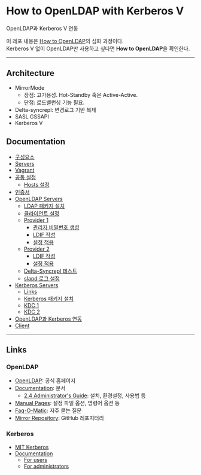 # How to OpenLDAP with Kerberos V

OpenLDAP과 Kerberos V 연동

이 레포 내용은 [How to OpenLDAP](https://github.com/rurumimic/how-to-openldap)의 심화 과정이다.  
Kerberos V 없이 OpenLDAP만 사용하고 싶다면 **How to OpenLDAP**을 확인한다.

---

## Architecture

- MirrorMode
  - 장점: 고가용성. Hot-Standby 혹은 Active-Active. 
  - 단점: 로드밸런싱 기능 필요.
- Delta-syncrepl: 변경로그 기반 복제
- SASL GSSAPI
- Kerberos V

## Documentation

- [구성요소](docs/#%ea%b5%ac%ec%84%b1%ec%9a%94%ec%86%8c)
- [Servers](docs/#servers)
- [Vagrant](docs/#vagrant)
- [공통 설정](docs/#%ea%b3%b5%ed%86%b5-%ec%84%a4%ec%a0%95)
  - [Hosts 설정](docs/#hosts-%ec%84%a4%ec%a0%95)
- [인증서](docs/#%ec%9d%b8%ec%a6%9d%ec%84%9c)
- [OpenLDAP Servers](docs/#openldap-servers)
  - [LDAP 패키지 설치](docs/#ldap-%ed%8c%a8%ed%82%a4%ec%a7%80-%ec%84%a4%ec%b9%98)
  - [클라이언트 설정](docs/#%ed%81%b4%eb%9d%bc%ec%9d%b4%ec%96%b8%ed%8a%b8-%ec%84%a4%ec%a0%95)
  - [Provider 1](docs/#provider-1)
    - [관리자 비밀번호 생성](docs/#%ea%b4%80%eb%a6%ac%ec%9e%90-%eb%b9%84%eb%b0%80%eb%b2%88%ed%98%b8-%ec%83%9d%ec%84%b1)
    - [LDIF 작성](docs/#ldif-%ec%9e%91%ec%84%b1)
    - [설정 적용](docs/#%ec%84%a4%ec%a0%95-%ec%a0%81%ec%9a%a9)
  - [Provider 2](docs/#provider-2)
    - [LDIF 작성](docs/#ldif-%ec%9e%91%ec%84%b1-1)
    - [설정 적용](docs/#%ec%84%a4%ec%a0%95-%ec%a0%81%ec%9a%a9-1)
  - [Delta-Syncrepl 테스트](docs/#delta-syncrepl-%ed%85%8c%ec%8a%a4%ed%8a%b8)
  - [slapd 로그 설정](docs/#slapd-%eb%a1%9c%ea%b7%b8-%ec%84%a4%ec%a0%95)
- [Kerberos Servers](docs/#kerberos-servers)
  - [Links](docs/#links)
  - [Kerberos 패키지 설치](docs/#kerberos-%ed%8c%a8%ed%82%a4%ec%a7%80-%ec%84%a4%ec%b9%98)
  - [KDC 1](docs/#kdc-1)
  - [KDC 2](docs/#kdc-2)
- [OpenLDAP과 Kerberos 연동](docs/#openldap%ea%b3%bc-kerberos-%ec%97%b0%eb%8f%99)
- [Client](docs/#client)

---

## Links

### OpenLDAP

- [OpenLDAP](https://www.openldap.org/): 공식 홈페이지
- [Documentation](https://www.openldap.org/doc/): 문서
  - [2.4 Administrator's Guide](https://www.openldap.org/doc/admin24/): 설치, 환경설정, 사용법 등
- [Manual Pages](https://www.openldap.org/software/man.cgi): 설정 파일 옵션, 명령어 옵션 등
- [Faq-O-Matic](http://www.openldap.org/faq/data/cache/1.html): 자주 묻는 질문
- [Mirror Repository](https://github.com/openldap/openldap): GitHub 레포지터리

### Kerberos

- [MIT Kerberos](http://web.mit.edu/KERBEROS/)
- [Documentation](http://web.mit.edu/KERBEROS/krb5-latest/doc/)
  - [For users](http://web.mit.edu/KERBEROS/krb5-latest/doc/user/index.html)
  - [For administrators](http://web.mit.edu/KERBEROS/krb5-latest/doc/admin/index.html)